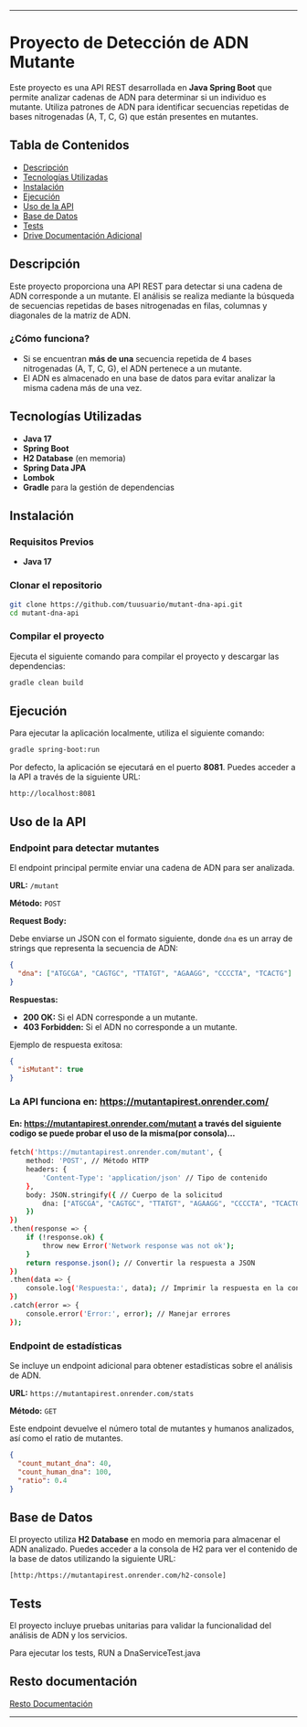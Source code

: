 
---

# Proyecto de Detección de ADN Mutante

Este proyecto es una API REST desarrollada en **Java Spring Boot** que permite analizar cadenas de ADN para determinar si un individuo es mutante. Utiliza patrones de ADN para identificar secuencias repetidas de bases nitrogenadas (A, T, C, G) que están presentes en mutantes.

## Tabla de Contenidos

- [Descripción](#descripción)
- [Tecnologías Utilizadas](#tecnologías-utilizadas)
- [Instalación](#instalación)
- [Ejecución](#ejecución)
- [Uso de la API](#uso-de-la-api)
- [Base de Datos](#base-de-datos)
- [Tests](#tests)
- [Drive Documentación Adicional](#resto-documentación)

## Descripción

Este proyecto proporciona una API REST para detectar si una cadena de ADN corresponde a un mutante. El análisis se realiza mediante la búsqueda de secuencias repetidas de bases nitrogenadas en filas, columnas y diagonales de la matriz de ADN.

### ¿Cómo funciona?
- Si se encuentran **más de una** secuencia repetida de 4 bases nitrogenadas (A, T, C, G), el ADN pertenece a un mutante.
- El ADN es almacenado en una base de datos para evitar analizar la misma cadena más de una vez.

## Tecnologías Utilizadas

- **Java 17**
- **Spring Boot**
- **H2 Database** (en memoria)
- **Spring Data JPA**
- **Lombok**
- **Gradle** para la gestión de dependencias

## Instalación

### Requisitos Previos

- **Java 17**

### Clonar el repositorio

```bash
git clone https://github.com/tuusuario/mutant-dna-api.git
cd mutant-dna-api
```

### Compilar el proyecto

Ejecuta el siguiente comando para compilar el proyecto y descargar las dependencias:

```bash
gradle clean build
```

## Ejecución

Para ejecutar la aplicación localmente, utiliza el siguiente comando:

```bash
gradle spring-boot:run
```

Por defecto, la aplicación se ejecutará en el puerto **8081**. Puedes acceder a la API a través de la siguiente URL:

```
http://localhost:8081
```

## Uso de la API

### Endpoint para detectar mutantes

El endpoint principal permite enviar una cadena de ADN para ser analizada.

**URL:** `/mutant`

**Método:** `POST`

**Request Body:**

Debe enviarse un JSON con el formato siguiente, donde `dna` es un array de strings que representa la secuencia de ADN:

```json
{
  "dna": ["ATGCGA", "CAGTGC", "TTATGT", "AGAAGG", "CCCCTA", "TCACTG"]
}
```

**Respuestas:**

- **200 OK:** Si el ADN corresponde a un mutante.
- **403 Forbidden:** Si el ADN no corresponde a un mutante.

Ejemplo de respuesta exitosa:

```json
{
  "isMutant": true
}
```
### La API funciona en: https://mutantapirest.onrender.com/ 
#### En: https://mutantapirest.onrender.com/mutant a través del siguiente codigo se puede probar el uso de la misma(por consola)...
```bash
fetch('https://mutantapirest.onrender.com/mutant', {
    method: 'POST', // Método HTTP
    headers: {
        'Content-Type': 'application/json' // Tipo de contenido
    },
    body: JSON.stringify({ // Cuerpo de la solicitud
        dna: ["ATGCGA", "CAGTGC", "TTATGT", "AGAAGG", "CCCCTA", "TCACTG"]
    })
})
.then(response => {
    if (!response.ok) {
        throw new Error('Network response was not ok');
    }
    return response.json(); // Convertir la respuesta a JSON
})
.then(data => {
    console.log('Respuesta:', data); // Imprimir la respuesta en la consola
})
.catch(error => {
    console.error('Error:', error); // Manejar errores
});

```

### Endpoint de estadísticas

Se incluye un endpoint adicional para obtener estadísticas sobre el análisis de ADN.

**URL:** `https://mutantapirest.onrender.com/stats`

**Método:** `GET`

Este endpoint devuelve el número total de mutantes y humanos analizados, así como el ratio de mutantes.

```json
{
  "count_mutant_dna": 40,
  "count_human_dna": 100,
  "ratio": 0.4
}
```

## Base de Datos

El proyecto utiliza **H2 Database** en modo en memoria para almacenar el ADN analizado. Puedes acceder a la consola de H2 para ver el contenido de la base de datos utilizando la siguiente URL:

```
[http:/https://mutantapirest.onrender.com/h2-console]
```

## Tests

El proyecto incluye pruebas unitarias para validar la funcionalidad del análisis de ADN y los servicios.

Para ejecutar los tests, RUN a DnaServiceTest.java

## Resto documentación

[Resto Documentación](https://drive.google.com/file/d/14XnTCri6Gr26crNH9OYGs9OXOFEYcDEu/view?usp=sharing)

---

